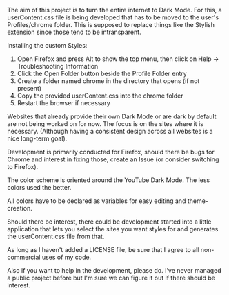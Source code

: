 The aim of this project is to turn the entire internet to Dark Mode. For this, a userContent.css file is being developed that has to be moved to the user's Profiles/chrome folder. This is supposed to replace things like the Stylish extension since those tend to be intransparent.

Installing the custom Styles: 
1. Open Firefox and press Alt to show the top menu, then click on Help → Troubleshooting Information
2. Click the Open Folder button beside the Profile Folder entry
3. Create a folder named chrome in the directory that opens (if not present)
4. Copy the provided userContent.css into the chrome folder
5. Restart the browser if necessary

Websites that already provide their own Dark Mode or are dark by default are not being worked on for now. The focus is on the sites where it is necessary. (Although having a consistent design across all websites is a nice long-term goal). 

Development is primarily conducted for Firefox, should there be bugs for Chrome and interest in fixing those, create an Issue (or consider switching to Firefox).

The color scheme is oriented around the YouTube Dark Mode. The less colors used the better.

All colors have to be declared as variables for easy editing and theme-creation.

Should there be interest, there could be development started into a little application that lets you select the sites you want styles for and generates the userContent.css file from that.

As long as I haven't added a LICENSE file, be sure that I agree to all non-commercial uses of my code.

Also if you want to help in the development, please do. I've never managed a public project before but I'm sure we can figure it out if there should be interest.